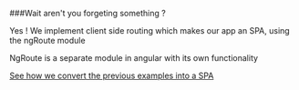 ###Wait aren't you forgeting something  ?


Yes ! We implement client side routing which makes our app an SPA, using the ngRoute module

NgRoute is a separate module in angular with its own functionality

[See how we convert the previous examples into a SPA](https://gist.github.com/kiran3807/3cc886525607e82f52030ac9365a3648)
